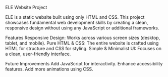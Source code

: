 ELE Website Project

ELE is a static website built using only HTML and CSS. This project showcases fundamental web development skills by creating a clean, responsive design without using any JavaScript or additional frameworks.

Features
Responsive Design: Works across various screen sizes (desktop, tablet, and mobile).
Pure HTML & CSS: The entire website is crafted using HTML for structure and CSS for styling.
Simple & Minimalist UI: Focuses on a clean, user-friendly interface.

Future Improvements
Add JavaScript for interactivity.
Enhance accessibility features.
Add more animations using CSS.
